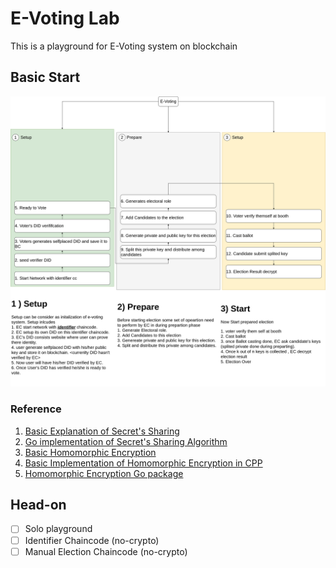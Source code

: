 # E-Voting Lab

This is a playground for E-Voting system on blockchain

## Basic Start
![](plan/pngs/e-voting.png)

### Reference

1. [Basic Explanation of Secret's Sharing](https://www.youtube.com/watch?v=iFY5SyY3IMQ)
2. [Go implementation of Secret's Sharing Algorithm](https://github.com/hashicorp/vault/tree/master/shamir)
3. [Basic Homomorphic Encryption](https://medium.com/@apogiatzis/homomorphic-encryption-the-holy-grail-of-online-confidentiality-f6e505365039)
4. [Basic Implementation of Homomorphic Encryption in CPP](https://medium.com/privacy-preserving-natural-language-processing/homomorphic-encryption-for-beginners-a-practical-guide-part-1-b8f26d03a98a)
5. [Homomorphic Encryption Go package](https://github.com/ldsec/lattigo)

## Head-on

- [ ] Solo playground
- [ ] Identifier Chaincode (no-crypto)
- [ ] Manual Election Chaincode (no-crypto)